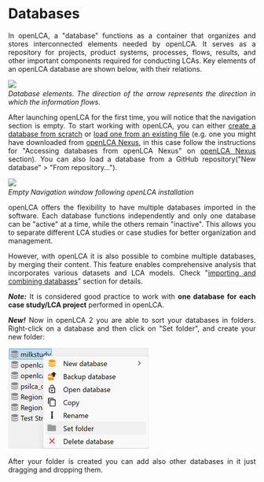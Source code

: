 # Databases

<div style='text-align: justify;'>

In openLCA, a "database" functions as a container that organizes and stores interconnected elements needed by openLCA. It serves as a repository for projects, product systems, processes, flows, results, and other important components required for conducting LCAs. Key elements of an openLCA database are shown below, with their relations.

![](../media/database_elements_new.png)  
_Database elements. The direction of the arrow represents the direction in which the information flows._

After launching openLCA for the first time, you will notice that the navigation section is empty. To start working with openLCA, you can either [create a database from scratch](./create_database.md) 
or [load one from an existing file](./restore_database.md) (e.g. one you might have downloaded from [openLCA Nexus](<https://nexus.openlca.org/>), in this case follow the instructions for "Accessing databases from openLCA Nexus" on [openLCA Nexus](../resources/nexus.md) section). You can also load a database from a GitHub repository("New database" > "From repository...").

![](../media/empty_navigation_window.png)  
_Empty Navigation window following openLCA installation_

openLCA offers the flexibility to have multiple databases imported in the software. Each database functions independently and only one database can be "active" at a time, while the others remain "inactive". This allows you to separate different LCA studies or case studies for better organization and management.

However, with openLCA it is also possible to combine multiple databases, by merging their content. This feature enables comprehensive analysis that incorporates various datasets and LCA models. Check "[importing and combining databases](./importing_and_combining_databases.md)" section for details.

_**Note:**_ It is considered good practice to work with **one database for each case study/LCA project** performed in openLCA. 

_**New!**_ Now in openLCA 2 you are able to sort your databases in folders. Right-click on a database and then click on "Set folder", and create your new folder:

![](../media/set_folder_database.png) 

After your folder is created you can add also other databases in it just dragging and dropping them.

</div>
